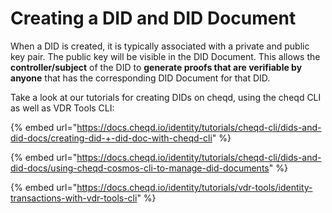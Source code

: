 # Creating a DID and DID Document

When a DID is created, it is typically associated with a private and public key pair. The public key will be visible in the DID Document. This allows the **controller/subject** of the DID to **generate proofs that are verifiable by anyone** that has the corresponding DID Document for that DID.

Take a look at our tutorials for creating DIDs on cheqd, using the cheqd CLI as well as VDR Tools CLI:

{% embed url="https://docs.cheqd.io/identity/tutorials/cheqd-cli/dids-and-did-docs/creating-did-+-did-doc-with-cheqd-cli" %}

{% embed url="https://docs.cheqd.io/identity/tutorials/cheqd-cli/dids-and-did-docs/using-cheqd-cosmos-cli-to-manage-did-documents" %}

{% embed url="https://docs.cheqd.io/identity/tutorials/vdr-tools/identity-transactions-with-vdr-tools-cli" %}
